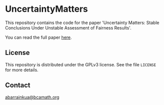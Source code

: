 # UncertaintyMatters
This repository contains the code for the paper 'Uncertainty Matters: Stable Conclusions Under Unstable
Assessment of Fairness Results'.  

You can read the full paper [here](https://proceedings.mlr.press/v238/barrainkua24a/barrainkua24a.pdf).

## License 
This repository is distributed under the GPLv3 license. See the file `LICENSE` for more details.

## Contact
abarrainkua@bcamath.org 

